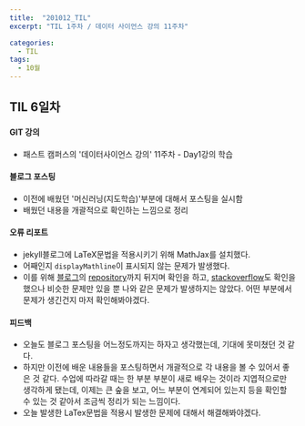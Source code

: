 ```yaml
---
title:  "201012_TIL"
excerpt: "TIL 1주차 / 데이터 사이언스 강의 11주차"

categories:
  - TIL
tags:
  - 10월
---
```

## TIL 6일차

#### GIT 강의
  - 패스트 캠퍼스의 '데이터사이언스 강의' 11주차 - Day1강의 학습

#### 블로그 포스팅
  - 이전에 배웠던 '머신러닝(지도학습)'부분에 대해서 포스팅을 실시함
  - 배웠던 내용을 개괄적으로 확인하는 느낌으로 정리

#### 오류 리포트
  - jekyll블로그에 LaTeX문법을 적용시키기 위해 MathJax를 설치했다. 
  - 어째인지 `displayMathline`이 표시되지 않는 문제가 발생했다. 
  - 이를 위해 [블로그](https://mkkim85.github.io/blog-apply-mathjax-to-jekyll-and-github-pages/)의 [repository](https://github.com/mkkim85/mkkim85.github.io/blob/master/_posts/2018-08-01-blog-apply-mathjax-to-jekyll-and-github-pages.md)까지 뒤지며 확인을 하고, [stackoverflow](https://stackoverflow.com/questions/40610558/redefining-displaymath-delimiters-to-for-mathjax-does-not-work-using)도 확인을 했으나 비슷한 문제만 있을 뿐 나와 같은 문제가 발생하지는 않았다. 어떤 부분에서 문제가 생긴건지 마저 확인해봐야겠다.

#### 피드백
  - 오늘도 블로그 포스팅을 어느정도까지는 하자고 생각했는데, 기대에 못미쳤던 것 같다.
  - 하지만 이전에 배운 내용들을 포스팅하면서 개괄적으로 각 내용을 볼 수 있어서 좋은 것 같다. 수업에 따라갈 때는 한 부분 부분이 새로 배우는 것이라 지엽적으로만 생각하게 됐는데, 이제는 큰 숲을 보고, 어느 부분이 연계되어 있는지 등을 확인할 수 있는 것 같아서 조금씩 정리가 되는 느낌이다.
  - 오늘 발생한 LaTex문법을 적용시 발생한 문제에 대해서 해결해봐야겠다. 
